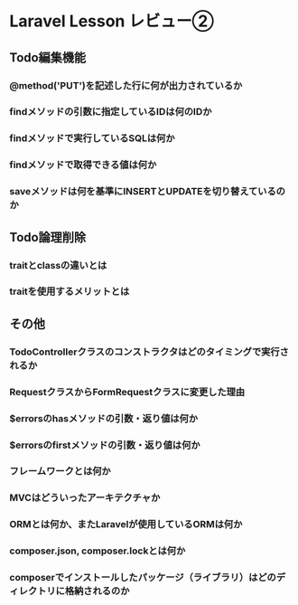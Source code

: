 # Laravel Lesson レビュー②

## Todo編集機能

### @method('PUT')を記述した行に何が出力されているか

### findメソッドの引数に指定しているIDは何のIDか

### findメソッドで実行しているSQLは何か

### findメソッドで取得できる値は何か

### saveメソッドは何を基準にINSERTとUPDATEを切り替えているのか

## Todo論理削除

### traitとclassの違いとは

### traitを使用するメリットとは

## その他

### TodoControllerクラスのコンストラクタはどのタイミングで実行されるか

### RequestクラスからFormRequestクラスに変更した理由

### $errorsのhasメソッドの引数・返り値は何か

### $errorsのfirstメソッドの引数・返り値は何か

### フレームワークとは何か

### MVCはどういったアーキテクチャか

### ORMとは何か、またLaravelが使用しているORMは何か

### composer.json, composer.lockとは何か

### composerでインストールしたパッケージ（ライブラリ）はどのディレクトリに格納されるのか
